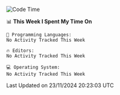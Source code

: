 
<!--START_SECTION:waka-->
![Code Time](http://img.shields.io/badge/Code%20Time-729%20hrs%2045%20mins-blue)

📊 **This Week I Spent My Time On** 

```text
💬 Programming Languages: 
No Activity Tracked This Week

🔥 Editors: 
No Activity Tracked This Week

💻 Operating System: 
No Activity Tracked This Week
```


 Last Updated on 23/11/2024 20:23:03 UTC
<!--END_SECTION:waka-->
